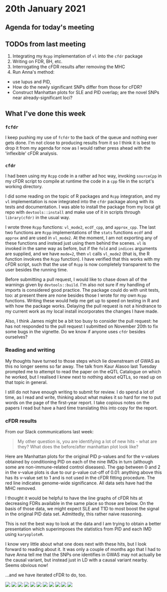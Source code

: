 # 20th January 2021

## Agenda for today's meeting

## TODOs from last meeting 

1. Integrating my `Rcpp` implementation of `vl` into the `cfdr` package
2. Writing on FDR, BH, etc.
3. Interrogating the cFDR results after removing the MHC
4. Run Anna's method: 
  * use lupus and PID, 
  * How do the newly significant SNPs differ from those for cFDR? 
  * Construct Manhattan plots for SLE and PID overlap; are the novel SNPs near already-significant loci?

## What I've done this week

### `fcfdr` 

I keep pushing my use of `fcfdr` to the back of the queue and nothing ever gets done. I'm not close to producing results from it so I think it is best to drop it from my agenda for now as I would rather press ahead with the 'inflexible' cFDR analysis. 

### `cfdr`

I had been using my `Rcpp` code in a rather ad hoc way, invoking `sourceCpp` in my cFDR script to compile at runtime the code in a `cpp` file in the script's working directory.

I did some reading on the topic of R packages and `Rcpp` integration, and my `vl` implementation is now integrated into the `cfdr` package along with its tests and documentation. I was able to install the package from my local git repo with `devtools::install` and make use of it in scripts through `library(cfdr)` in the usual way. 

I wrote three `Rcpp` functions: `vl_mode2`, `ecdf_cpp`, and `approx_cpp`. The last two functions are `Rcpp` implementations of the `stats` functions `ecdf` and `approx` and are used in `vl_mode2`. At the moment, I am not exporting any of these functions and instead just using them behind the scenes. `vl` is invoked in the same way as before, but if the `fold` and `indices` arguments are supplied, and we have `mode=2`, then `vl` calls `vl_mode2` (that is, the R function invokves the `Rcpp` function). I have verified that this works with my cFDR script, such that the use of `Rcpp` is now completely transparent to the user besides the running time.

Before submitting a pull request, I would like to chase down all of the warnings given by `devtools::build`. I'm also not sure if my handling of imports is considered good practice. The package could do with unit tests, too: at present there are none besides those I wrote for my own `Rcpp` functions. Writing these would help me get up to speed on testing in R and with how the package works. Delaying the pull request is not a hindrance to my current work as my local install incorporates the changes I have made.

Also, I think James might be a bit too busy to consider the pull request: he has not responded to the pull request I submitted on November 20th to fix some bugs in the vignette. Do we know if anyone uses `cfdr` besides ourselves?

### Reading and writing

My thoughts have turned to those steps which lie downstream of GWAS as this no longer seems so far away. The talk from Kaur Alasoo last Tuesday prompted me to attempt to read the paper on the eQTL Catalogue on which he worked, but I realised I knew next to nothing about eQTLs, so read up on that topic in general.   

I still do not have enough writing to submit for review. I do spend a lot of time, as I read and write, thinking about what makes it so hard for me to put words on the page of the first-year report. I take copious notes on the papers I read but have a hard time translating this into copy for the report.

### cFDR results

From our Slack communications last week:

>My other question is, you are identifying a lot of new hits - what are they?  What does the before/after manhattan plot look like?

Here are Manhattan plots for the original PID p-values and for the v-values obtained by conditioning PID on each of the nine IMDs in turn (although some are non-immune-related control diseases). The gap between 0 and 2 in the v-value plots is due to our p-value cut-off of 0.01: anything above this has its v-value set to 1 and is not used in the cFDR fitting procedure. The red line indicates genome-wide significance. All data sets have had the MHC removed.

I thought it would be helpful to have the line graphs of cFDR hits at decreasing FDRs available in the same place so those are below. On the basis of those data, we might expect SLE and T1D to most boost the signal in the original PID data set. Admittedly, this rather naive reasoning. 

This is not the best way to look at the data and I am trying to obtain a better presentation which superimposes the statistics from PID and each IMD using `karyoploteR`. 

I know very little about what one does next with these hits, but I look forward to reading about it. It was only a couple of months ago that I had to have Anna tell me that the SNPs one identifies in GWAS may not actually be the causal variant, but instead just in LD with a causal variant nearby. Seems obvious now!

...and we have iterated cFDR to do, too. 

![](/images/200121/pid_sansMHC_manhattan.png)
![](/images/200121/aster_pid_sansMHC_manhattan.png)
![](/images/200121/cad_pid_sansMHC_manhattan.png)
![](/images/200121/cd_pid_sansMHC_manhattan.png)
![](/images/200121/ra_okada_1_pid_sansMHC_manhattan.png)
![](/images/200121/sle_pid_sansMHC_manhattan.png)
![](/images/200121/t1d_pid_sansMHC_manhattan.png)
![](/images/200121/t2d_pid_sansMHC_manhattan.png)
![](/images/200121/uc_pid_sansMHC_manhattan.png)
![](/images/200121/ukbb_asthma_pid_sansMHC_manhattan.png)
![](/images/130121/pid_cfdr_1e-2.png)
